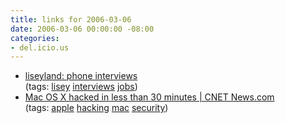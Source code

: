 ```yaml
---
title: links for 2006-03-06
date: 2006-03-06 00:00:00 -08:00
categories:
- del.icio.us
---
```


<ul class="delicious">
	<li>
		<div class="delicious-link"><a href="http://lisey.typepad.com/lisey/2006/02/phone_interview.html">liseyland: phone interviews</a></div>
		<div class="delicious-tags">(tags: <a href="http://del.icio.us/torrez/lisey">lisey</a> <a href="http://del.icio.us/torrez/interviews">interviews</a> <a href="http://del.icio.us/torrez/jobs">jobs</a>)</div>
	</li>
	<li>
		<div class="delicious-link"><a href="http://news.com.com/2100-1002_3-6046197.html?part=rss">Mac OS X hacked in less than 30 minutes | CNET News.com</a></div>
		<div class="delicious-tags">(tags: <a href="http://del.icio.us/torrez/apple">apple</a> <a href="http://del.icio.us/torrez/hacking">hacking</a> <a href="http://del.icio.us/torrez/mac">mac</a> <a href="http://del.icio.us/torrez/security">security</a>)</div>
	</li>
</ul>

